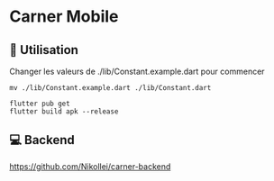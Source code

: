 # Carner Mobile

## 🚀 Utilisation
Changer les valeurs de ./lib/Constant.example.dart pour commencer
````shell
mv ./lib/Constant.example.dart ./lib/Constant.dart
````
````shell
flutter pub get
flutter build apk --release
````

## 💻 Backend
https://github.com/Nikollei/carner-backend
